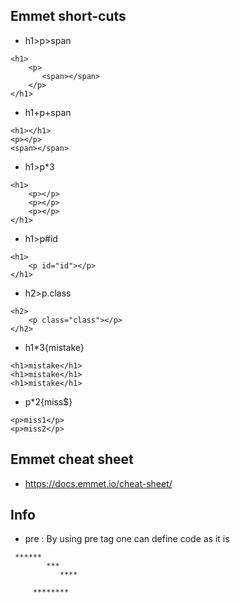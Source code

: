 

## Emmet short-cuts

* h1>p>span

```
<h1>
    <p>
       <span></span>
    </p>
</h1>
```

* h1+p+span

```
<h1></h1>
<p></p>
<span></span>
```

* h1>p*3

```
<h1>
    <p></p>
    <p></p>
    <p></p>
</h1>
```

* h1>p#id

```
<h1>
    <p id="id"></p>
</h1>
```

* h2>p.class

```
<h2>
    <p class="class"></p>
</h2>
```

* h1*3{mistake}

```
<h1>mistake</h1>
<h1>mistake</h1>
<h1>mistake</h1>
```

* p*2{miss$}

```
<p>miss1</p>
<p>miss2</p>
```

## Emmet cheat sheet
   * https://docs.emmet.io/cheat-sheet/




## Info

* pre : By using pre tag one can define code as it is 

```
 ******
        ***
           ****

     ********
```

